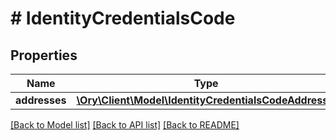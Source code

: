 # # IdentityCredentialsCode

## Properties

Name | Type | Description | Notes
------------ | ------------- | ------------- | -------------
**addresses** | [**\Ory\Client\Model\IdentityCredentialsCodeAddress[]**](IdentityCredentialsCodeAddress.md) |  | [optional]

[[Back to Model list]](../../README.md#models) [[Back to API list]](../../README.md#endpoints) [[Back to README]](../../README.md)
